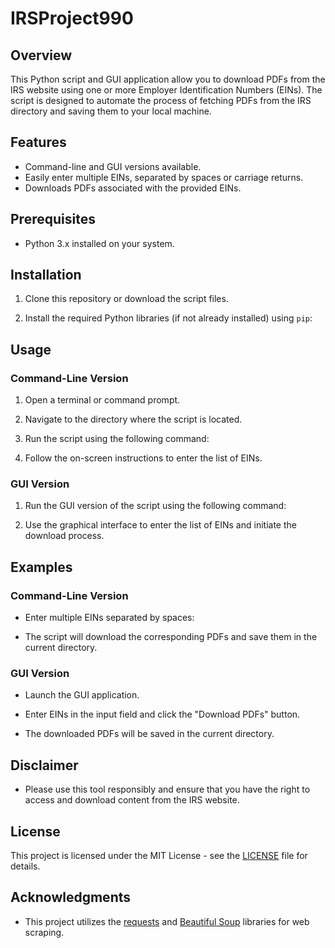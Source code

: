 # IRSProject990
## Overview

This Python script and GUI application allow you to download PDFs from the IRS website using one or more Employer Identification Numbers (EINs). The script is designed to automate the process of fetching PDFs from the IRS directory and saving them to your local machine.

## Features

- Command-line and GUI versions available.
- Easily enter multiple EINs, separated by spaces or carriage returns.
- Downloads PDFs associated with the provided EINs.

## Prerequisites

- Python 3.x installed on your system.

## Installation

1. Clone this repository or download the script files.

2. Install the required Python libraries (if not already installed) using `pip`:

## Usage

### Command-Line Version

1. Open a terminal or command prompt.

2. Navigate to the directory where the script is located.

3. Run the script using the following command:

4. Follow the on-screen instructions to enter the list of EINs.

### GUI Version

1. Run the GUI version of the script using the following command:


2. Use the graphical interface to enter the list of EINs and initiate the download process.

## Examples

### Command-Line Version

- Enter multiple EINs separated by spaces:


- The script will download the corresponding PDFs and save them in the current directory.

### GUI Version

- Launch the GUI application.

- Enter EINs in the input field and click the "Download PDFs" button.

- The downloaded PDFs will be saved in the current directory.

## Disclaimer

- Please use this tool responsibly and ensure that you have the right to access and download content from the IRS website.

## License

This project is licensed under the MIT License - see the [LICENSE](LICENSE) file for details.

## Acknowledgments

- This project utilizes the [requests](https://pypi.org/project/requests/) and [Beautiful Soup](https://pypi.org/project/beautifulsoup4/) libraries for web scraping.
